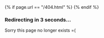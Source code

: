 <head>
    {% if page.url == "/404.html" %}
        <meta http-equiv="refresh" content="3; url=/">
    {% endif %}
</head>
<body>
    <h3>Redirecting in 3 seconds...</h3>
    <script>
        var display = document.querySelector('#time');
        startTimer(3, display);
    </script>
    <p>Sorry this page no longer exists =(</p>
</body>

<script>
function startTimer(duration, display) {
    var timer = duration, minutes, seconds;
    setInterval(function () {
        minutes = parseInt(timer / 60, 10)
        seconds = parseInt(timer % 60, 10);

        minutes = minutes < 10 ? "0" + minutes : minutes;
        seconds = seconds < 10 ? "0" + seconds : seconds;

        display.textContent = minutes + ":" + seconds;

        if (--timer < 0) {
            timer = duration;
        }
    }, 1000);
}
</script>
